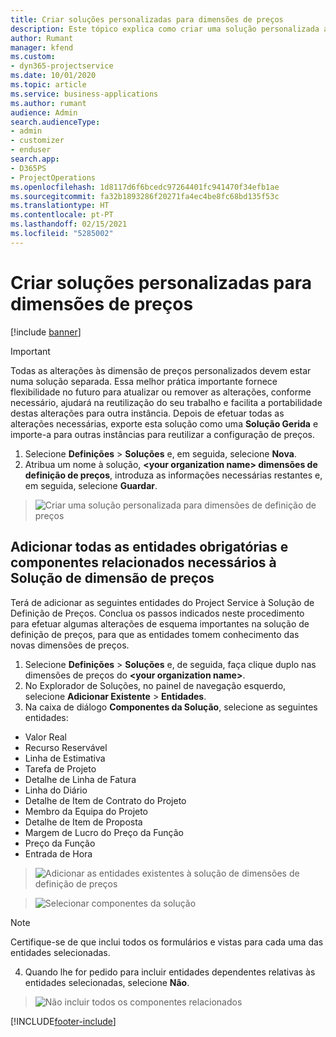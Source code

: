 ```yaml
---
title: Criar soluções personalizadas para dimensões de preços
description: Este tópico explica como criar uma solução personalizada ao criar dimensões de preços personalizados.
author: Rumant
manager: kfend
ms.custom:
- dyn365-projectservice
ms.date: 10/01/2020
ms.topic: article
ms.service: business-applications
ms.author: rumant
audience: Admin
search.audienceType:
- admin
- customizer
- enduser
search.app:
- D365PS
- ProjectOperations
ms.openlocfilehash: 1d8117d6f6bcedc97264401fc941470f34efb1ae
ms.sourcegitcommit: fa32b1893286f20271fa4ec4be8fc68bd135f53c
ms.translationtype: HT
ms.contentlocale: pt-PT
ms.lasthandoff: 02/15/2021
ms.locfileid: "5285002"
---
```

# <a name="create-custom-solutions-for-pricing-dimensions"></a>Criar soluções personalizadas para dimensões de preços

[!include [banner](../includes/psa-now-project-operations.md)]

> [!IMPORTANT]
> Todas as alterações às dimensão de preços personalizados devem estar numa solução separada. Essa melhor prática importante fornece flexibilidade no futuro para atualizar ou remover as alterações, conforme necessário, ajudará na reutilização do seu trabalho e facilita a portabilidade destas alterações para outra instância. Depois de efetuar todas as alterações necessárias, exporte esta solução como uma **Solução Gerida** e importe-a para outras instâncias para reutilizar a configuração de preços.

1. Selecione **Definições** > **Soluções** e, em seguida, selecione **Nova**. 
2. Atribua um nome à solução, **\<your organization name> dimensões de definição de preços**, introduza as informações necessárias restantes e, em seguida, selecione **Guardar**.

> ![Criar uma solução personalizada para dimensões de definição de preços](media/Creation-of-custom-pricing-dimension-solution.PNG)
  
## <a name="add-all-required-entities-and-related-components-to-the-pricing-dimension-solution"></a>Adicionar todas as entidades obrigatórias e componentes relacionados necessários à Solução de dimensão de preços
Terá de adicionar as seguintes entidades do Project Service à Solução de Definição de Preços. Conclua os passos indicados neste procedimento para efetuar algumas alterações de esquema importantes na solução de definição de preços, para que as entidades tomem conhecimento das novas dimensões de preços.

1. Selecione **Definições** > **Soluções** e, de seguida, faça clique duplo nas dimensões de preços do **\<your organization name>**. 
2. No Explorador de Soluções, no painel de navegação esquerdo, selecione **Adicionar Existente** > **Entidades**.
3. Na caixa de diálogo **Componentes da Solução**, selecione as seguintes entidades:

- Valor Real
- Recurso Reservável
- Linha de Estimativa
- Tarefa de Projeto
- Detalhe de Linha de Fatura
- Linha do Diário
- Detalhe de Item de Contrato do Projeto
- Membro da Equipa do Projeto
- Detalhe de Item de Proposta
- Margem de Lucro do Preço da Função
- Preço da Função 
- Entrada de Hora 

> ![Adicionar as entidades existentes à solução de dimensões de definição de preços](media/Existing-entities-to-PD-solution.png)

> ![Selecionar componentes da solução](media/Dimension-Components.png)

> [!NOTE]
> Certifique-se de que inclui todos os formulários e vistas para cada uma das entidades selecionadas.

4. Quando lhe for pedido para incluir entidades dependentes relativas às entidades selecionadas, selecione **Não**.

> ![Não incluir todos os componentes relacionados](media/Do-not-include-required.png)




[!INCLUDE[footer-include](../includes/footer-banner.md)]